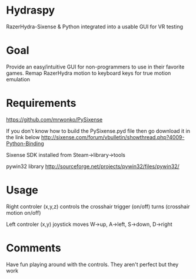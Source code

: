 Hydraspy
========

RazerHydra-Sixense &amp; Python integrated into a usable GUI for VR testing

Goal
====

Provide an easy/intuitive GUI for non-programmers to use in their favorite games. 
Remap RazerHydra motion to keyboard keys for true motion emulation


Requirements
============

https://github.com/mrwonko/PySixense

If you don't know how to build the PySixense.pyd file then go download it in the link below
http://sixense.com/forum/vbulletin/showthread.php?4009-Python-Binding

Sixense SDK installed from Steam->library->tools

pywin32 library
http://sourceforge.net/projects/pywin32/files/pywin32/


Usage
=====

Right controler
(x,y,z) controls the crosshair
trigger (on/off) turns (crosshair motion on/off)

Left controler
(x,y) joystick moves W->up, A->left, S->down, D->right


Comments
========
Have fun playing around with the controls.
They aren't perfect but they work
